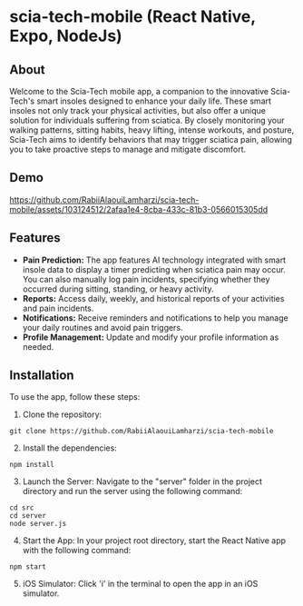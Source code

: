 # scia-tech-mobile (React Native, Expo, NodeJs)

## About

Welcome to the Scia-Tech mobile app, a companion to the innovative Scia-Tech's smart insoles designed to enhance your daily life. These smart insoles not only track your physical activities, but also offer a unique solution for individuals suffering from sciatica. By closely monitoring your walking patterns, sitting habits, heavy lifting, intense workouts, and posture, Scia-Tech aims to identify behaviors that may trigger sciatica pain, allowing you to take proactive steps to manage and mitigate discomfort.

## Demo

https://github.com/RabiiAlaouiLamharzi/scia-tech-mobile/assets/103124512/2afaa1e4-8cba-433c-81b3-0566015305dd

## Features

- **Pain Prediction:** The app features AI technology integrated with smart insole data to display a timer predicting when sciatica pain may occur. You can also manually log pain incidents, specifying whether they occurred during sitting, standing, or heavy activity.
- **Reports:** Access daily, weekly, and historical reports of your activities and pain incidents.
- **Notifications:** Receive reminders and notifications to help you manage your daily routines and avoid pain triggers.
- **Profile Management:** Update and modify your profile information as needed.

## Installation

To use the app, follow these steps:

1. Clone the repository:
   
```
git clone https://github.com/RabiiAlaouiLamharzi/scia-tech-mobile
```

2. Install the dependencies:

```
npm install
```

3. Launch the Server: Navigate to the "server" folder in the project directory and run the server using the following command:

```
cd src
cd server
node server.js
```

4. Start the App: In your project root directory, start the React Native app with the following command:

```
npm start
```

5. iOS Simulator: Click 'i' in the terminal to open the app in an iOS simulator.
